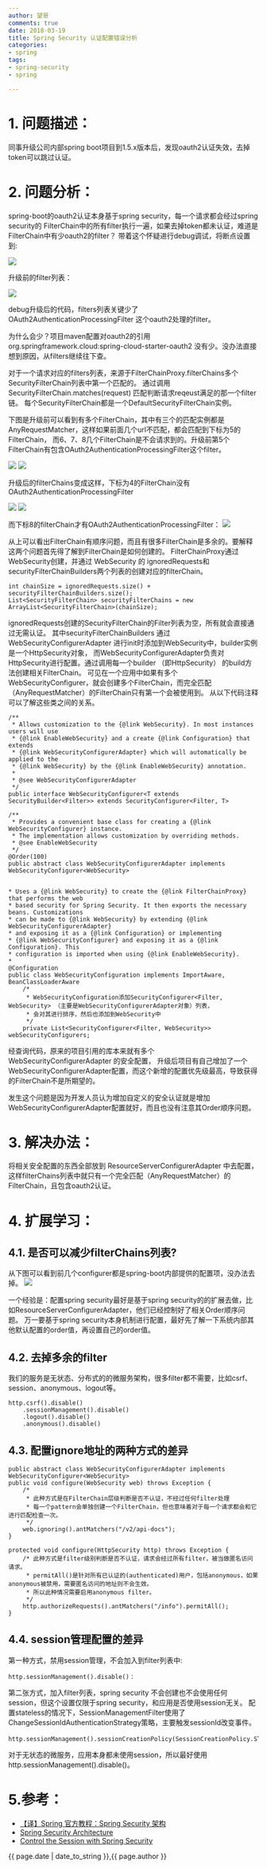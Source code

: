 ```yaml
---
author: 望哥
comments: true
date: 2018-03-19
title: Spring Security 认证配置错误分析
categories:
- spring
tags:
- spring-security
- spring

---
```


# 1. 问题描述：
同事升级公司内部spring boot项目到1.5.x版本后，发现oauth2认证失效，去掉token可以跳过认证。

# 2. 问题分析：
spring-boot的oauth2认证本身基于spring security，每一个请求都会经过spring security的 FilterChain中的所有filter执行一遍，如果去掉token都未认证，难道是FilterChain中有少oauth2的filter？
带着这个怀疑进行debug调试，将断点设置到:

![](media/files/spring/spring-security-config-analysis/debug-point.png)

升级前的filter列表：

![](media/files/spring/spring-security-config-analysis/filters-before-upgrade.png)

debug升级后的代码，filters列表关键少了 OAuth2AuthenticationProcessingFilter 这个oauth2处理的filter。

为什么会少？项目maven配置对oauth2的引用 org.springframework.cloud:spring-cloud-starter-oauth2 没有少。没办法直接想到原因，从filters继续往下查。

对于一个请求对应的filters列表，来源于FilterChainProxy.filterChains多个SecurityFilterChain列表中第一个匹配的。
通过调用SecurityFilterChain.matches(request) 匹配判断请求reqeust满足的那一个filter链。
每个SecurityFilterChain都是一个DefaultSecurityFilterChain实例。

下图是升级前可以看到有多个FilterChain，其中有三个的匹配实例都是AnyRequestMatcher，这样如果前面几个url不匹配，都会匹配到下标为5的FilterChain，
而6、7、8几个FilterChain是不会请求到的。升级前第5个FilterChain有包含OAuth2AuthenticationProcessingFilter这个filter。

![](media/files/spring/spring-security-config-analysis/chains-before.png)
![](media/files/spring/spring-security-config-analysis/filters-before.png)

升级后的filterChains变成这样，下标为4的FilterChain没有OAuth2AuthenticationProcessingFilter

![](media/files/spring/spring-security-config-analysis/chains-after.png)
![](media/files/spring/spring-security-config-analysis/filters-after-1.png)

而下标8的filterChain才有OAuth2AuthenticationProcessingFilter：
![](media/files/spring/spring-security-config-analysis/filters-after-2.png)

从上可以看出FilterChain有顺序问题，而且有很多FilterChain是多余的。要解释这两个问题首先得了解到FilterChain是如何创建的。
FilterChainProxy通过WebSecurity创建，并通过 WebSecurity 的  ignoredRequests和securityFilterChainBuilders两个列表的创建对应的filterChain。
```
int chainSize = ignoredRequests.size() + securityFilterChainBuilders.size();
List<SecurityFilterChain> securityFilterChains = new ArrayList<SecurityFilterChain>(chainSize);
```

ignoredRequests创建的SecurityFilterChain的Filter列表为空，所有就会直接通过无需认证。
其中securityFilterChainBuilders 通过 WebSecurityConfigurerAdapter 进行init时添加到WebSecurity中，builder实例是一个HttpSecurity对象，
而WebSecurityConfigurerAdapter负责对HttpSecurity进行配置。通过调用每一个builder （即HttpSecurity） 的build方法创建相关FilterChain。
可见在一个应用中如果有多个 WebSecurityConfigurer，就会创建多个FilterChain，而完全匹配（AnyRequestMatcher）的FilterChain只有第一个会被使用到。
从以下代码注释可以了解这些类之间的关系。

```
/**
 * Allows customization to the {@link WebSecurity}. In most instances users will use
 * {@link EnableWebSecurity} and a create {@link Configuration} that extends
 * {@link WebSecurityConfigurerAdapter} which will automatically be applied to the
 * {@link WebSecurity} by the {@link EnableWebSecurity} annotation.
 *
 * @see WebSecurityConfigurerAdapter
 */
public interface WebSecurityConfigurer<T extends SecurityBuilder<Filter>> extends SecurityConfigurer<Filter, T>

/**
 * Provides a convenient base class for creating a {@link WebSecurityConfigurer} instance.
 * The implementation allows customization by overriding methods.
 * @see EnableWebSecurity
 */
@Order(100)
public abstract class WebSecurityConfigurerAdapter implements WebSecurityConfigurer<WebSecurity>


* Uses a {@link WebSecurity} to create the {@link FilterChainProxy} that performs the web
* based security for Spring Security. It then exports the necessary beans. Customizations
* can be made to {@link WebSecurity} by extending {@link WebSecurityConfigurerAdapter}
* and exposing it as a {@link Configuration} or implementing
* {@link WebSecurityConfigurer} and exposing it as a {@link Configuration}. This
* configuration is imported when using {@link EnableWebSecurity}.
*
@Configuration
public class WebSecurityConfiguration implements ImportAware, BeanClassLoaderAware
    /*
     * WebSecurityConfiguration添加SecurityConfigurer<Filter, WebSecurity> （主要是WebSecurityConfigurerAdapter对象）列表，
     * 会对其进行排序，然后也添加到WebSecurity中
     */
    private List<SecurityConfigurer<Filter, WebSecurity>> webSecurityConfigurers;
```

经查询代码，原来的项目引用的库本来就有多个 WebSecurityConfigurerAdapter 的安全配置，
升级后项目有自己增加了一个WebSecurityConfigurerAdapter配置，而这个新增的配置优先级最高，导致获得的FilterChain不是所期望的。

发生这个问题是因为开发人员认为增加自定义的安全认证就是增加WebSecurityConfigurerAdapter配置就好，而且也没有注意其Order顺序问题。

# 3. 解决办法：

将相关安全配置的东西全部放到 ResourceServerConfigurerAdapter 中去配置， 这样filterChains列表中就只有一个完全匹配（AnyRequestMatcher）的FilterChain，且包含oauth2认证。





# 4. 扩展学习：

## 4.1. 是否可以减少filterChains列表?

从下图可以看到前几个configurer都是spring-boot内部提供的配置项，没办法去掉。
![](media/files/spring/spring-security-config-analysis/adapter-list.png)

一个经验是：配置spring security最好是基于spring security的的扩展去做，比如ResourceServerConfigurerAdapter，他们已经控制好了相关Order顺序问题。
万一要基于spring security本身机制进行配置，最好先了解一下系统内部其他默认配置的order值，再设置自己的order值。


## 4.2. 去掉多余的filter
我们的服务是无状态、分布式的的微服务架构，很多filter都不需要，比如csrf、session、anonymous、logout等。
```
http.csrf().disable()
    .sessionManagement().disable()
    .logout().disable()
    .anonymous().disable()
```

## 4.3. 配置ignore地址的两种方式的差异
```
public abstract class WebSecurityConfigurerAdapter implements WebSecurityConfigurer<WebSecurity>
public void configure(WebSecurity web) throws Exception {
    /*
     * 此种方式是在FilterChain层级判断是否不认证，不经过任何filter处理
     * 每一个pattern会单独创建一个FilterChain，但也意味着对于每一个请求都会和它进行匹配检查一次。
     */
    web.ignoring().antMatchers("/v2/api-docs");
}

protected void configure(HttpSecurity http) throws Exception {
    /* 此种方式是filter级别判断是否不认证，请求会经过所有filter，被当做匿名访问请求。
     * permitAll()是针对所有已认证的(authenticated)用户，包括anonymous，如果anonymous被禁用，需要匿名访问的地址则不会生效。
     * 所以此种情况需要启用anonymous filter。
     */
    http.authorizeRequests().antMatchers("/info").permitAll();
}
```

## 4.4. session管理配置的差异

第一种方式，禁用session管理，不会加入到filter列表中:
```
http.sessionManagement().disable()：
```


第二张方式，加入filter列表，spring security 不会创建也不会使用任何session，但这个设置仅限于spring security，和应用是否使用session无关。
配置stateless的情况下，SessionManagementFilter使用了ChangeSessionIdAuthenticationStrategy策略，主要触发sessionId改变事件。
```
http.sessionManagement().sessionCreationPolicy(SessionCreationPolicy.STATELESS)：
```

对于无状态的微服务，应用本身都未使用session，所以最好使用http.sessionManagement().disable()。



# 5.参考：

- [【译】Spring 官方教程：Spring Security 架构](http://www.spring4all.com/article/554)
- [Spring Security Architecture](https://spring.io/guides/topicals/spring-security-architecture/)
- [Control the Session with Spring Security](http://www.baeldung.com/spring-security-session)

{{ page.date | date_to_string }},{{ page.author }}